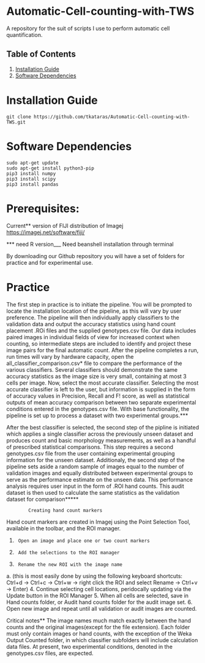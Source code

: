 # Automatic-Cell-counting-with-TWS
A repository for the suit of scripts I use to perform automatic cell quantification.


## Table of Contents
1. [Installation Guide](#installation-guide)
2. [Software Dependencies](#software-dependencies)

# Installation Guide
```
git clone https://github.com/tkataras/Automatic-Cell-counting-with-TWS.git
```

# Software Dependencies

```
sudo apt-get update
sudo apt-get install python3-pip
pip3 install numpy
pip3 install scipy
pip3 install pandas
```

# Prerequisites:
Current** version of FIJI distribution of Imagej
https://imagej.net/software/fiji/

*** need R version___
Need beanshell installation through terminal
 
By downloading our Github repository you will have a set of folders for practice and for experimental use.

# Practice
The first step in practice is to initiate the pipeline. You will be prompted to locate the installation location of the pipeline, as this will vary by user preference.
The pipeline will then individually apply classifiers to the validation data and output the accuracy statistics using hand count placement .ROi files and the supplied genotypes.csv file. Our data includes paired images in individual fields of view for increased context when counting, so intermediate steps are included to identify and project these image pairs for the final automatic count.
After the pipeline completes a run, run times will vary by hardware capacity, open the all_classifier_comparison.csv* file to compare the performance of the various classifiers. Several classifiers should demonstrate the same accuracy statistics as the image size is very small, containing at most 3 cells per image.
Now, select the most accurate classifier. Selecting the most accurate classifier is left to the user, but information is supplied in the form of accuracy values in Precision, Recall and F! score, as well as statistical outputs of mean accuracy comparison between two separate experimental conditions entered in the genotypes.csv file. With base functionality, the pipeline is set up to process a dataset with two experimental groups.***
 
After the best classifier is selected, the second step of the pipline is initiated which applies a single classifier across the previously unseen dataset and produces count and basic morphology measurements, as well as a handful of prescribed statistical comparisons. This step requires a second genotypes.csv file from the user containing experimental grouping information for the unseen dataset.
Additionaly, the second step of the pipeline sets aside a random sample of images equal to the number of validation images and equally distributed between experimental groups to serve as the performance estimate on the unseen data. This performance analysis requires user input in the form of .ROI hand counts. This audit dataset is then used to calculate the same statistics as the validation dataset for comparison*****
 
           	Creating hand count markers
Hand count markers are created in Imagej using the Point Selection Tool, available in the toolbar, and the ROI manager.
1.      Open an image and place one or two count markers
2.      Add the selections to the ROI manager
3.      Rename the new ROI with the image name
a.      (this is most easily done by using the following keyboard shortcuts:
Ctrl+d -> Ctrl+c -> Ctrl+w -> right click the ROI and select Rename -> Ctrl+v -> Enter)
4.      Continue selecting cell locations, peridocally updating via the Update button in the ROI Manager
5.      When all cells are selected, save in Hand counts folder, or Audit hand counts folder for the audit image set.
6.      Open new image and repeat until all validation or audit images are counted.
 
Critical notes**
The image names much match exactly between the hand counts and the original images(except for the file extension).
Each folder must only contain images or hand counts, with the exception of the Weka Output Counted folder, in which classifier subfolders will include calculation data files.
At present, two experimental conditions, denoted in the genotypes.csv files, are expected. 

